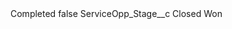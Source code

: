 <?xml version="1.0" encoding="UTF-8"?>
<CustomMetadata xmlns="http://soap.sforce.com/2006/04/metadata" xmlns:xsi="http://www.w3.org/2001/XMLSchema-instance" xmlns:xsd="http://www.w3.org/2001/XMLSchema">
    <label>Completed</label>
    <protected>false</protected>
    <values>
        <field>ServiceOpp_Stage__c</field>
        <value xsi:type="xsd:string">Closed Won</value>
    </values>
</CustomMetadata>
